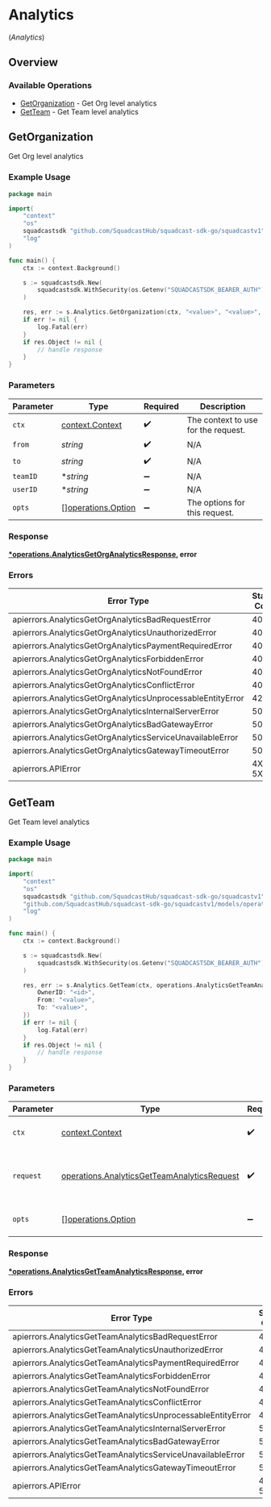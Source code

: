 # Analytics
(*Analytics*)

## Overview

### Available Operations

* [GetOrganization](#getorganization) - Get Org level analytics
* [GetTeam](#getteam) - Get Team level analytics

## GetOrganization

Get Org level analytics

### Example Usage

<!-- UsageSnippet language="go" operationID="Analytics_getOrgAnalytics" method="get" path="/v3/analyticsv2/organization" -->
```go
package main

import(
	"context"
	"os"
	squadcastsdk "github.com/SquadcastHub/squadcast-sdk-go/squadcastv1"
	"log"
)

func main() {
    ctx := context.Background()

    s := squadcastsdk.New(
        squadcastsdk.WithSecurity(os.Getenv("SQUADCASTSDK_BEARER_AUTH")),
    )

    res, err := s.Analytics.GetOrganization(ctx, "<value>", "<value>", nil, nil)
    if err != nil {
        log.Fatal(err)
    }
    if res.Object != nil {
        // handle response
    }
}
```

### Parameters

| Parameter                                                | Type                                                     | Required                                                 | Description                                              |
| -------------------------------------------------------- | -------------------------------------------------------- | -------------------------------------------------------- | -------------------------------------------------------- |
| `ctx`                                                    | [context.Context](https://pkg.go.dev/context#Context)    | :heavy_check_mark:                                       | The context to use for the request.                      |
| `from`                                                   | *string*                                                 | :heavy_check_mark:                                       | N/A                                                      |
| `to`                                                     | *string*                                                 | :heavy_check_mark:                                       | N/A                                                      |
| `teamID`                                                 | **string*                                                | :heavy_minus_sign:                                       | N/A                                                      |
| `userID`                                                 | **string*                                                | :heavy_minus_sign:                                       | N/A                                                      |
| `opts`                                                   | [][operations.Option](../../models/operations/option.md) | :heavy_minus_sign:                                       | The options for this request.                            |

### Response

**[*operations.AnalyticsGetOrgAnalyticsResponse](../../models/operations/analyticsgetorganalyticsresponse.md), error**

### Errors

| Error Type                                                 | Status Code                                                | Content Type                                               |
| ---------------------------------------------------------- | ---------------------------------------------------------- | ---------------------------------------------------------- |
| apierrors.AnalyticsGetOrgAnalyticsBadRequestError          | 400                                                        | application/json                                           |
| apierrors.AnalyticsGetOrgAnalyticsUnauthorizedError        | 401                                                        | application/json                                           |
| apierrors.AnalyticsGetOrgAnalyticsPaymentRequiredError     | 402                                                        | application/json                                           |
| apierrors.AnalyticsGetOrgAnalyticsForbiddenError           | 403                                                        | application/json                                           |
| apierrors.AnalyticsGetOrgAnalyticsNotFoundError            | 404                                                        | application/json                                           |
| apierrors.AnalyticsGetOrgAnalyticsConflictError            | 409                                                        | application/json                                           |
| apierrors.AnalyticsGetOrgAnalyticsUnprocessableEntityError | 422                                                        | application/json                                           |
| apierrors.AnalyticsGetOrgAnalyticsInternalServerError      | 500                                                        | application/json                                           |
| apierrors.AnalyticsGetOrgAnalyticsBadGatewayError          | 502                                                        | application/json                                           |
| apierrors.AnalyticsGetOrgAnalyticsServiceUnavailableError  | 503                                                        | application/json                                           |
| apierrors.AnalyticsGetOrgAnalyticsGatewayTimeoutError      | 504                                                        | application/json                                           |
| apierrors.APIError                                         | 4XX, 5XX                                                   | \*/\*                                                      |

## GetTeam

Get Team level analytics

### Example Usage

<!-- UsageSnippet language="go" operationID="Analytics_getTeamAnalytics" method="get" path="/v3/analyticsv2/team" -->
```go
package main

import(
	"context"
	"os"
	squadcastsdk "github.com/SquadcastHub/squadcast-sdk-go/squadcastv1"
	"github.com/SquadcastHub/squadcast-sdk-go/squadcastv1/models/operations"
	"log"
)

func main() {
    ctx := context.Background()

    s := squadcastsdk.New(
        squadcastsdk.WithSecurity(os.Getenv("SQUADCASTSDK_BEARER_AUTH")),
    )

    res, err := s.Analytics.GetTeam(ctx, operations.AnalyticsGetTeamAnalyticsRequest{
        OwnerID: "<id>",
        From: "<value>",
        To: "<value>",
    })
    if err != nil {
        log.Fatal(err)
    }
    if res.Object != nil {
        // handle response
    }
}
```

### Parameters

| Parameter                                                                                                  | Type                                                                                                       | Required                                                                                                   | Description                                                                                                |
| ---------------------------------------------------------------------------------------------------------- | ---------------------------------------------------------------------------------------------------------- | ---------------------------------------------------------------------------------------------------------- | ---------------------------------------------------------------------------------------------------------- |
| `ctx`                                                                                                      | [context.Context](https://pkg.go.dev/context#Context)                                                      | :heavy_check_mark:                                                                                         | The context to use for the request.                                                                        |
| `request`                                                                                                  | [operations.AnalyticsGetTeamAnalyticsRequest](../../models/operations/analyticsgetteamanalyticsrequest.md) | :heavy_check_mark:                                                                                         | The request object to use for the request.                                                                 |
| `opts`                                                                                                     | [][operations.Option](../../models/operations/option.md)                                                   | :heavy_minus_sign:                                                                                         | The options for this request.                                                                              |

### Response

**[*operations.AnalyticsGetTeamAnalyticsResponse](../../models/operations/analyticsgetteamanalyticsresponse.md), error**

### Errors

| Error Type                                                  | Status Code                                                 | Content Type                                                |
| ----------------------------------------------------------- | ----------------------------------------------------------- | ----------------------------------------------------------- |
| apierrors.AnalyticsGetTeamAnalyticsBadRequestError          | 400                                                         | application/json                                            |
| apierrors.AnalyticsGetTeamAnalyticsUnauthorizedError        | 401                                                         | application/json                                            |
| apierrors.AnalyticsGetTeamAnalyticsPaymentRequiredError     | 402                                                         | application/json                                            |
| apierrors.AnalyticsGetTeamAnalyticsForbiddenError           | 403                                                         | application/json                                            |
| apierrors.AnalyticsGetTeamAnalyticsNotFoundError            | 404                                                         | application/json                                            |
| apierrors.AnalyticsGetTeamAnalyticsConflictError            | 409                                                         | application/json                                            |
| apierrors.AnalyticsGetTeamAnalyticsUnprocessableEntityError | 422                                                         | application/json                                            |
| apierrors.AnalyticsGetTeamAnalyticsInternalServerError      | 500                                                         | application/json                                            |
| apierrors.AnalyticsGetTeamAnalyticsBadGatewayError          | 502                                                         | application/json                                            |
| apierrors.AnalyticsGetTeamAnalyticsServiceUnavailableError  | 503                                                         | application/json                                            |
| apierrors.AnalyticsGetTeamAnalyticsGatewayTimeoutError      | 504                                                         | application/json                                            |
| apierrors.APIError                                          | 4XX, 5XX                                                    | \*/\*                                                       |